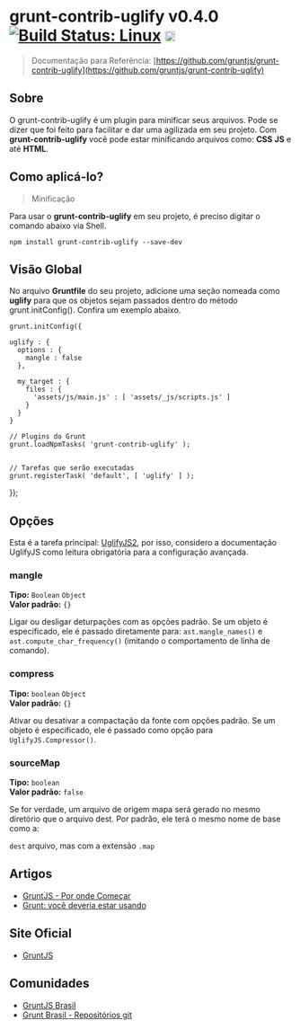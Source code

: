 # grunt-contrib-uglify v0.4.0 [![Build Status: Linux](https://travis-ci.org/gruntjs/grunt-contrib-uglify.png?branch=master)](https://travis-ci.org/gruntjs/grunt-contrib-uglify) <a href="https://ci.appveyor.com/project/gruntjs/grunt-contrib-uglify"><img src="https://ci.appveyor.com/api/projects/status/ybtf5vbvtenii561/branch/master" alt="Build Status: Windows" height="18" /></a>

> Documentação para Referência: [https://github.com/gruntjs/grunt-contrib-uglify](https://github.com/gruntjs/grunt-contrib-uglify)


## Sobre

O grunt-contrib-uglify é um plugin para minificar seus arquivos. Pode se dizer que foi feito para facilitar e dar uma agilizada em seu projeto. Com **grunt-contrib-uglify** você pode estar minificando arquivos como: **CSS** **JS** e até **HTML**. 


## Como aplicá-lo?

> Minificação

Para usar o **grunt-contrib-uglify** em seu projeto, é preciso digitar o comando abaixo via Shell.

`npm install grunt-contrib-uglify --save-dev`


## Visão Global

No arquivo **Gruntfile** do seu projeto, adicione uma seção nomeada como **uglify** para que os objetos sejam passados dentro do método grunt.initConfig(). Confira um exemplo abaixo.

  	grunt.initConfig({

    uglify : {
      options : {
        mangle : false
      },

      my_target : {
        files : {
          'assets/js/main.js' : [ 'assets/_js/scripts.js' ]
        }
      }
    }
    
    // Plugins do Grunt
  	grunt.loadNpmTasks( 'grunt-contrib-uglify' );


    // Tarefas que serão executadas
    grunt.registerTask( 'default', [ 'uglify' ] );

  });


## Opções

Esta é a tarefa principal: [UglifyJS2](https://github.com/mishoo/UglifyJS2), por isso, considero a documentação UglifyJS como leitura obrigatória para a configuração avançada.

### mangle

**Tipo:** `Boolean` `Object` <br/>
**Valor padrão:** `{}`

Ligar ou desligar deturpações com as opções padrão. Se um objeto é especificado, ele é passado diretamente para:
`ast.mangle_names()` e `ast.compute_char_frequency()` (imitando o comportamento de linha de comando).

### compress

**Tipo:** `boolean` `Object` <br/>
**Valor padrão:** `{}`

Ativar ou desativar a compactação da fonte com opções padrão. Se um objeto é especificado, ele é passado como opção para
`UglifyJS.Compressor()`.

### sourceMap

**Tipo:** `boolean` <br/>
**Valor padrão:** `false`

Se for verdade, um arquivo de origem mapa será gerado no mesmo diretório que o arquivo dest. Por padrão, ele terá o mesmo nome de base como a:

`dest` arquivo, mas com a extensão `.map`

## Artigos

* [GruntJS - Por onde Começar](http://www.voltsdigital.com.br/labs/gruntjs-por-onde-comecar/)
* [Grunt: você deveria estar usando](http://tableless.com.br/grunt-voce-deveria-estar-usando/)

## Site Oficial

* [GruntJS](http://gruntjs.com/)

## Comunidades

* [GruntJS Brasil](https://www.facebook.com/groups/gruntbrasil/?fref=ts)
* [Grunt Brasil - Repositórios git](https://github.com/gruntbrasil/)